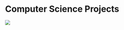 # Computer Science Projects

<div class="project-card" markdown="1">
<a href="cs-team-ssl.html">
	<img src="team-bios-photos/cs/team-photos/team-ssl-photos/ssl-logo-1.svg">
</a>
</div>